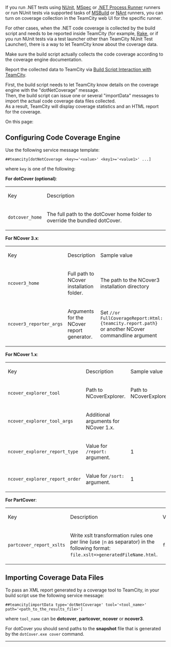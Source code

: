 [//]: # (title: Manually Configuring Reporting Coverage)
[//]: # (auxiliary-id: Manually Configuring Reporting Coverage)
If you run .NET tests using [NUnit](nunit.md), [MSpec](mspec.md) or [.NET Process Runner](net-process-runner.md) runners or run NUnit tests via supported tasks of [MSBuild](msbuild.md) or [NAnt](nant.md) runners, you can turn on coverage collection in the TeamCity web UI for the specific runner.

For other cases, when the .NET code coverage is collected by the build script and needs to be reported inside TeamCity (for example, [Rake](rake.md), or if you run NUnit tests via a test launcher other than TeamCity NUnit Test Launcher), there is a way to let TeamCity know about the coverage data.

Make sure the build script actually collects the code coverage according to the coverage engine documentation.

Report the collected data to TeamCity via [Build Script Interaction with TeamCity](build-script-interaction-with-teamcity.md).   

First, the build script needs to let TeamCity know details on the coverage engine with the "dotNetCoverage" message.   
Then, the build script can issue one or several "importData" messages to import the actual code coverage data files collected.   
As a result, TeamCity will display coverage statistics and an HTML report for the coverage.

On this page:

<tag-list of="chapter" mode="tree" depth="4"/>


## Configuring Code Coverage Engine


Use the following service message template:

```Plain Text
##teamcity[dotNetCoverage <key>='<value>' <key1>='<value1>' ...]
```

where `key` is one of the following:   

__For dotCover (optional)__:


<table>
<tr>


<td>

Key 


</td>


<td>

Description 


</td>
</tr>
<tr>


<td>

`dotcover_home`


</td>


<td>

The full path to the dotCover home folder to override the bundled dotCover. 


</td>
</tr>
</table>



__For NCover 3.x__:


<table>
<tr>


<td>

Key 


</td>


<td>

Description 


</td>


<td>

Sample value 


</td>
</tr>
<tr>


<td>

`ncover3_home`


</td>


<td>

Full path to NCover installation folder. 


</td>


<td>

The path to the NCover3 installation directory 


</td>
</tr>
<tr>


<td>

`ncover3_reporter_args`


</td>


<td>

Arguments for the NCover report generator.


</td>


<td>

Set `//or FullCoverageReport:Html:{teamcity.report.path}` or another NCover commandline argument 


</td>
</tr>
</table>



__For NCover 1.x__:


<table>
<tr>


<td>

Key 


</td>


<td>

Description 


</td>


<td>

Sample value 


</td>
</tr>
<tr>


<td>

`ncover_explorer_tool`


</td>


<td>

Path to NCoverExplorer. 


</td>


<td>

Path to NCoverExplorer 


</td>
</tr>
<tr>


<td>

`ncover_explorer_tool_args`


</td>


<td>

Additional arguments for NCover 1.x. 


</td>


<td>

 


</td>
</tr>
<tr>


<td>

`ncover_explorer_report_type`


</td>


<td>

Value for `/report:` argument. 


</td>


<td>

1 


</td>
</tr>
<tr>


<td>

`ncover_explorer_report_order`


</td>


<td>

Value for `/sort:` argument.


</td>


<td>

1 


</td>
</tr>
</table>

__For PartCover__:


<table>
<tr>


<td>

Key 


</td>


<td>

Description 


</td>


<td>

Value 


</td>
</tr>
<tr>


<td>

`partcover_report_xslts`


</td>


<td>

Write xslt transformation rules one per line (use `|n` as separator) in the following format: `file.xslt=>generatedFileName.html`.


</td>


<td>

`file.xslt=>generatedFileName.html`


</td>
</tr>
</table>




## Importing Coverage Data Files


To pass an XML report generated by a coverage tool to TeamCity, in your build script use the following service message:

```Plain Text
##teamcity[importData type='dotNetCoverage' tool='<tool_name>' path='<path_to_the_results_file>']

```

where `tool_name` can be __dotcover__, __partcover__, __ncover__ or __ncover3__. 


<warning>

For dotCover you should send paths to the __snapshot__ file that is generated by the `dotCover.exe cover` command.
</warning>

__ __